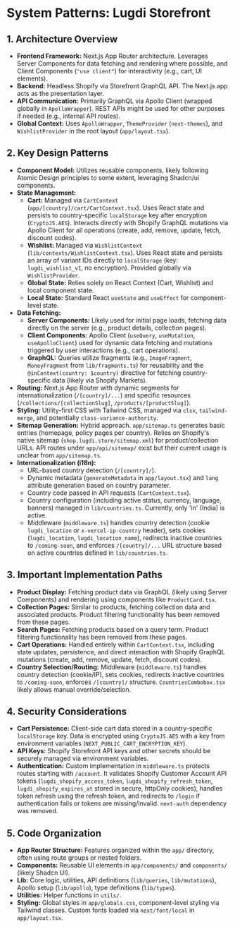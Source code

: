 # System Patterns: Lugdi Storefront

## 1. Architecture Overview

- **Frontend Framework:** Next.js App Router architecture. Leverages Server Components for data fetching and rendering where possible, and Client Components (`"use client"`) for interactivity (e.g., cart, UI elements).
- **Backend:** Headless Shopify via Storefront GraphQL API. The Next.js app acts as the presentation layer.
- **API Communication:** Primarily GraphQL via Apollo Client (wrapped globally in `ApolloWrapper`). REST APIs might be used for other purposes if needed (e.g., internal API routes).
- **Global Context:** Uses `ApolloWrapper`, `ThemeProvider` (`next-themes`), and `WishlistProvider` in the root layout (`app/layout.tsx`).

## 2. Key Design Patterns

- **Component Model:** Utilizes reusable components, likely following Atomic Design principles to some extent, leveraging Shadcn/ui components.
- **State Management:**
  - **Cart:** Managed via `CartContext` (`app/[country]/cart/CartContext.tsx`). Uses React state and persists to country-specific `localStorage` key after encryption (`CryptoJS.AES`). Interacts directly with Shopify GraphQL mutations via Apollo Client for all operations (create, add, remove, update, fetch, discount codes).
  - **Wishlist:** Managed via `WishlistContext` (`lib/contexts/WishlistContext.tsx`). Uses React state and persists an array of variant IDs directly to `localStorage` (key: `lugdi_wishlist_v1`, no encryption). Provided globally via `WishlistProvider`.
  - **Global State:** Relies solely on React Context (Cart, Wishlist) and local component state.
  - **Local State:** Standard React `useState` and `useEffect` for component-level state.
- **Data Fetching:**
  - **Server Components:** Likely used for initial page loads, fetching data directly on the server (e.g., product details, collection pages).
  - **Client Components:** Apollo Client (`useQuery`, `useMutation`, `useApolloClient`) used for dynamic data fetching and mutations triggered by user interactions (e.g., cart operations).
  - **GraphQL:** Queries utilize fragments (e.g., `ImageFragment`, `MoneyFragment` from `lib/fragments.ts`) for reusability and the `@inContext(country: $country)` directive for fetching country-specific data (likely via Shopify Markets).
- **Routing:** Next.js App Router with dynamic segments for internationalization (`/[country]/...`) and specific resources (`/collections/[collectionSlug]`, `/products/[productSlug]`).
- **Styling:** Utility-first CSS with Tailwind CSS, managed via `clsx`, `tailwind-merge`, and potentially `class-variance-authority`.
- **Sitemap Generation:** Hybrid approach. `app/sitemap.ts` generates basic entries (homepage, policy pages per country). Relies on Shopify's native sitemap (`shop.lugdi.store/sitemap.xml`) for product/collection URLs. API routes under `app/api/sitemap/` exist but their current usage is unclear from `app/sitemap.ts`.
- **Internationalization (i18n):**
  - URL-based country detection (`/[country]/`).
  - Dynamic metadata (`generateMetadata` in `app/layout.tsx`) and `lang` attribute generation based on country parameter.
  - Country code passed in API requests (`CartContext.tsx`).
  - Country configuration (including active status, currency, language, banners) managed in `lib/countries.ts`. Currently, only 'in' (India) is active.
  - Middleware (`middleware.ts`) handles country detection (cookie `lugdi_location` or `x-vercel-ip-country` header), sets cookies (`lugdi_location`, `lugdi_location_name`), redirects inactive countries to `/coming-soon`, and enforces `/[country]/...` URL structure based on active countries defined in `lib/countries.ts`.

## 3. Important Implementation Paths

- **Product Display:** Fetching product data via GraphQL (likely using Server Components) and rendering using components like `ProductCard.tsx`.
- **Collection Pages:** Similar to products, fetching collection data and associated products. Product filtering functionality has been removed from these pages.
- **Search Pages:** Fetching products based on a query term. Product filtering functionality has been removed from these pages.
- **Cart Operations:** Handled entirely within `CartContext.tsx`, including state updates, persistence, and direct interaction with Shopify GraphQL mutations (create, add, remove, update, fetch, discount codes).
- **Country Selection/Routing:** Middleware (`middleware.ts`) handles country detection (cookie/IP), sets cookies, redirects inactive countries to `/coming-soon`, enforces `/[country]/` structure. `CountriesCombobox.tsx` likely allows manual override/selection.

## 4. Security Considerations

- **Cart Persistence:** Client-side cart data stored in a country-specific `localStorage` key. Data is encrypted using `CryptoJS.AES` with a key from environment variables (`NEXT_PUBLIC_CART_ENCRYPTION_KEY`).
- **API Keys:** Shopify Storefront API keys and other secrets should be securely managed via environment variables.
- **Authentication:** Custom implementation in `middleware.ts` protects routes starting with `/account`. It validates Shopify Customer Account API tokens (`lugdi_shopify_access_token`, `lugdi_shopify_refresh_token`, `lugdi_shopify_expires_at` stored in secure, httpOnly cookies), handles token refresh using the refresh token, and redirects to `/login` if authentication fails or tokens are missing/invalid. `next-auth` dependency was removed.

## 5. Code Organization

- **App Router Structure:** Features organized within the `app/` directory, often using route groups or nested folders.
- **Components:** Reusable UI elements in `app/components/` and `components/` (likely Shadcn UI).
- **Lib:** Core logic, utilities, API definitions (`lib/queries`, `lib/mutations`), Apollo setup (`lib/apollo`), type definitions (`lib/types`).
- **Utilities:** Helper functions in `utils/`.
- **Styling:** Global styles in `app/globals.css`, component-level styling via Tailwind classes. Custom fonts loaded via `next/font/local` in `app/layout.tsx`.
